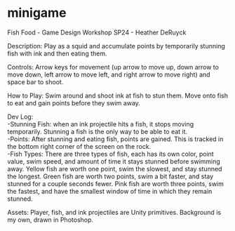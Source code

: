 # minigame
Fish Food - Game Design Workshop SP24 - Heather DeRuyck

Description: 
  Play as a squid and accumulate points by temporarily stunning fish with ink and then eating them.

Controls: 
  Arrow keys for movement (up arrow to move up, down arrow to move down, left arrow to move left, and right arrow to move right) and space bar to shoot.

How to Play: 
  Swim around and shoot ink at fish to stun them. Move onto fish to eat and gain points before they swim away.

Dev Log:  
  -Stunning Fish: when an ink projectile hits a fish, it stops moving temporarily. Stunning a fish is the only way to be able to eat it.  
  -Points: After stunning and eating fish, points are gained. This is tracked in the bottom right corner of the screen on the rock.  
  -Fish Types: There are three types of fish, each has its own color, point value, swim speed, and amount of time it stays stunned before swimming away. Yellow fish are worth one point, swim the slowest, and stay stunned the longest. Green fish are worth two points, swim a bit faster, and stay stunned for a couple seconds fewer. Pink fish are worth three points, swim the fastest, and have the smallest window of time in which they remain stunned.  

Assets:
  Player, fish, and ink projectiles are Unity primitives. Background is my own, drawn in Photoshop.
